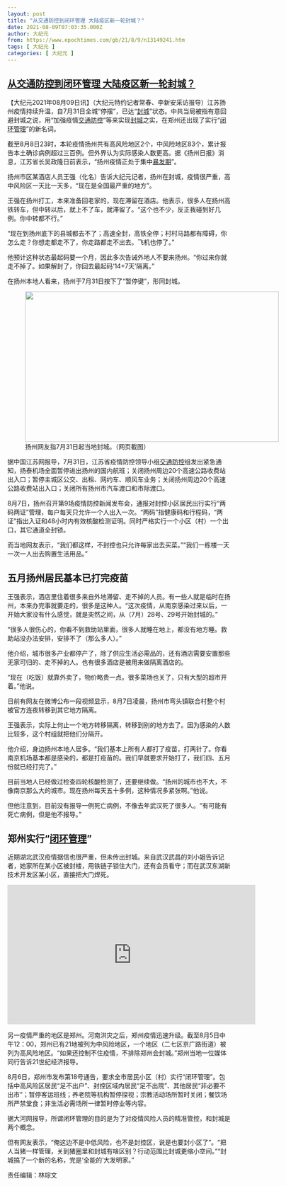 ```yaml
---
layout: post
title: "从交通防控到闭环管理 大陆疫区新一轮封城？"
date: 2021-08-09T07:03:35.000Z
author: 大纪元
from: https://www.epochtimes.com/gb/21/8/9/n13149241.htm
tags: [ 大纪元 ]
categories: [ 大纪元 ]
---
```

<!--1628492615000-->
[从交通防控到闭环管理 大陆疫区新一轮封城？](https://www.epochtimes.com/gb/21/8/9/n13149241.htm)
------

<div>
<p>【大纪元2021年08月09日讯】（大纪元特约记者常春、李新安采访报导）江苏扬州疫情持续升温，自7月31日全城“停摆”，已达“<a href="https://www.epochtimes.com/gb/tag/%E5%B0%81%E5%9F%8E.html">封城</a>”状态。中共当局被指有意回避封城之说，用“加强疫情<a href="https://www.epochtimes.com/gb/tag/%E4%BA%A4%E9%80%9A%E9%98%B2%E6%8E%A7.html">交通防控</a>”等来实现<a href="https://www.epochtimes.com/gb/tag/%E5%B0%81%E5%9F%8E.html">封城</a>之实，在郑州还出现了实行“<a href="https://www.epochtimes.com/gb/tag/%E9%97%AD%E7%8E%AF%E7%AE%A1%E7%90%86.html">闭环管理</a>”的新名词。</p><p>截至8月8日23时，本轮疫情扬州共有高风险地区2个，中风险地区83个，累计报告本土确诊病例超过三百例。但外界认为实际感染人数更高。据《扬州日报》消息，江苏省长吴政隆日前表示，“扬州疫情正处于集中<a href="https://www.epochtimes.com/gb/tag/%E6%9A%B4%E5%8F%91%E6%9C%9F.html">暴发期</a>”。</p><p>扬州市区某酒店人员王强（化名）告诉大纪元记者，扬州在封城，疫情很严重，高中风险区一天比一天多，“现在是全国最严重的地方”。</p><p>王强在扬州打工，本来准备回老家的，现在滞留在酒店。他表示，很多人在扬州高铁转车，但中转以后，就上不了车，就滞留了。“这个也不少，反正我碰到好几例。你中转都不行。”</p><p>“现在到扬州底下的县城都去不了；高速全封，高铁全停；村村马路都有障碍，你怎么走？你想走都走不了，你走路都走不出去。飞机也停了。”</p><p>他预计这种状态最起码要一个月，因此多次告诫外地人不要来扬州。“你过来你就走不掉了。如果解封了，你回去最起码‘14+7天’隔离。”</p><p>在扬州本地人看来，扬州于7月31日按下了“暂停键”，形同封城。</p><figure id="attachment_13149356" aria-describedby="caption-attachment-13149356" style="width: 573px" class="wp-caption aligncenter"><a target="_blank" href="https://i.epochtimes.com/assets/uploads/2021/08/id13149356-yz.png"><img class=" wp-image-13149356" src="https://i.epochtimes.com/assets/uploads/2021/08/id13149356-yz-600x356.png" alt="" width="573" height="340" /></a><figcaption id="caption-attachment-13149356" class="wp-caption-text">扬州网友指7月31日起当地封城。（网页截图）</figcaption></figure><p>据中国江苏网报导，7月31日，江苏省疫情防控领导小组<a href="https://www.epochtimes.com/gb/tag/%E4%BA%A4%E9%80%9A%E9%98%B2%E6%8E%A7.html">交通防控</a>组发出紧急通知，扬泰机场全面暂停进出扬州的国内航班；关闭扬州周边20个高速公路收费站出入口；暂停主城区公交、出租、网约车、顺风车业务；关闭扬州周边20个高速公路收费站出入口；关闭所有扬州市汽车渡口和市际渡口。</p><p>8月7日，扬州召开第9场疫情防控新闻发布会，通报对封控小区居民出行实行“两码两证”管理，每户每天只允许一个人出入一次。“两码”指健康码和行程码，“两证”指出入证和48小时内有效核酸检测证明。同时严格实行一个小区（村）一个出口，其它通道全封锁。</p><p>而当地网友表示，“我们都这样，不封控也只允许每家出去买菜。”“我们一栋楼一天一次一人出去购置生活用品。”</p><h2>五月扬州居民基本已打完疫苗</h2><p>王强表示，酒店里住着很多来自外地滞留、走不掉的人员。有一些人就是临时在扬州，本来办完事就要走的，很多是这种人。“这次疫情，从南京感染过来以后，一开始大家没有什么感觉，就是突然之间，从（7月）28号、29号开始封城的。”</p><p>“很多人很伤心的，你看不到救助站里面，很多人就睡在地上，都没有地方睡。救助站没办法安排，安排不了（那么多人）。”</p><p>他介绍，城市很多产业都停产了，除了供应生活必需品的，还有酒店需要安置那些无家可归的、走不掉的人。也有很多酒店是被用来做隔离酒店的。</p><p>“现在（吃饭）就靠外卖了，物价略贵一点。很多菜场也关了，只有大型的超市开着。”他说。</p><p>日前有网友在微博公布一段视频显示，8月7日凌晨，扬州市弯头镇联合村整个村被官方连夜转移到其它地方隔离。</p><p>王强表示，实际上何止一个地方转移隔离，转移到别的地方去了。因为感染的人数比较多，这个村组就把他们分隔开。</p><p>他介绍，身边扬州本地人居多。“我们基本上所有人都打了疫苗，打两针了。你看南京机场基本都是感染的，都是打疫苗的。我们早就要求开始打了，我们四、五月份就已经打完了。”</p><p>目前当地人已经做过检查四轮核酸检测了，还要继续做。“扬州的城市也不大，不像南京那么大的城市。现在扬州每天五十多例，这种情况多紧张啊。”他说。</p><p>但他注意到，目前没有报导一例死亡病例，不像去年武汉死了很多人。“有可能有死亡病例，但是他不报导。”</p><h2>郑州实行“<a href="https://www.epochtimes.com/gb/tag/%E9%97%AD%E7%8E%AF%E7%AE%A1%E7%90%86.html">闭环管理</a>”</h2><p>近期湖北武汉疫情据信也很严重，但未传出封城。来自武汉武昌的刘小姐告诉记者，她家所在某小区被封楼，用铁链子锁住大门，还有会员看守；而在武汉东湖新技术开发区某小区，直接把大门焊死。</p><p style="text-align: center;"><iframe src="https://www.youmaker.com/embed/a97a00ac-3108-4709-b5c0-88b66cd6d6a3?r=16x9&amp;d=10" width="560" height="315" frameborder="0" allowfullscreen="allowfullscreen"></iframe></p><p>另一疫情严重的地区是郑州。河南洪灾之后，郑州疫情迅速升级。截至8月5日中午12：00，郑州已有21地被列为中风险地区，一个地区（二七区京广路街道）被列为高风险地区。“如果还控制不住疫情，不排除郑州会封城。”郑州当地一位媒体同行告诉21世纪经济报导。</p><p>8月6日，郑州市发布第18号通告，要求全市居民小区（村）实行“闭环管理”。包括中高风险区居民“足不出户”、封控区域内居民“足不出院”、其他居民“非必要不出市”；暂停客运班线；养老院等机构暂停探视；宗教活动场所暂时关闭；餐饮场所严禁堂食；非生活必需场所一律暂时停业等内容。</p><p>据大河网报导，所谓闭环管理的目的是为了对疫情风险人员的精准管控，和封城是两个概念。</p><p>但有网友表示，“俺这边不是中低风险，也不是封控区，说是也要封小区了”。“把人当猪一样管理，关到猪圈里和封城有啥区别？行动范围比封城更缩小空间。”“封城搞了一个新的名称，党是‘全能的’大发明家。”</p><p>责任编辑：林琮文</p>
</div>
